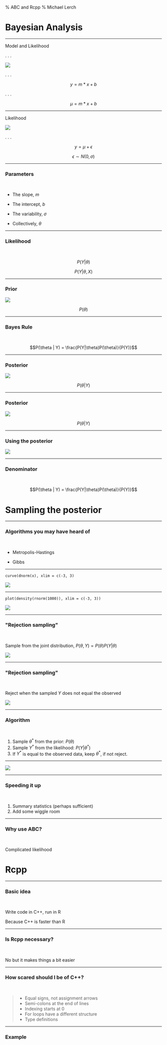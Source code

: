 % ABC and Rcpp
% Michael Lerch

Bayesian Analysis
=================

----------------------

Model and Likelihood

. . .

![](./img/model.png)

. . .

$$y = m * x + b$$

. . .

$$\mu = m * x + b$$

----------------------

Likelihood

![](./img/model.png)

. . .

$$y = \mu + \epsilon$$

$$\epsilon \sim N(0, \sigma)$$

----------------------

### Parameters ###

<br />

- The slope, $m$

- The intercept, $b$

- The variability, $\sigma$

- Collectively, $\theta$

----------------------

### Likelihood ###

<br />

$$P(Y | \theta)$$

$$P(Y | \theta, X)$$

----------------------

### Prior ###

![](./img/prior.png)

$$P(\theta)$$

----------------------

### Bayes Rule ###

<br />

$$P(\theta | Y) = \frac{P(Y|\theta)P(\theta)}{P(Y)}$$

----------------------

### Posterior ###

![](./img/prior.png)

$$P(\theta | Y)$$

----------------------

### Posterior ###

![](./img/posterior.png)

$$P(\theta | Y)$$

----------------------

### Using the posterior ###

![](./img/posterior.png)

----------------------

### Denominator ###
<br />

$$P(\theta | Y) = \frac{P(Y|\theta)P(\theta)}{P(Y)}$$

Sampling the posterior
======================

----------------------

### Algorithms you may have heard of ###

<br />

- Metropolis-Hastings

- Gibbs

----------------------

```
curve(dnorm(x), xlim = c(-3, 3)
```

![](./img/dnorm.png)

----------------------

```
plot(density(rnorm(1000)), xlim = c(-3, 3))
```

![](./img/densrnorm.png)

----------------------

### "Rejection sampling" ###

<br />

Sample from the joint distribution, $P(\theta, Y) = P(\theta)P(Y|\theta)$

![](./img/joint.png)

----------------------

### "Rejection sampling" ###

<br />

Reject when the sampled $Y$ does not equal the observed

![](./img/jointreject.png)

----------------------

### Algorithm ###

<br />

1. Sample $\theta^*$ from the prior: $P(\theta)$
2. Sample $Y^*$ from the likelihood: $P(Y|\theta^*)$
3. If $Y^*$ is equal to the observed data, keep $\theta^*$, if not reject.

----------------------

![](./img/notime.jpg)

----------------------

### Speeding it up ###

<br />

1. Summary statistics (perhaps sufficient)
2. Add some wiggle room

----------------------

### Why use ABC? ###

<br />

Complicated likelihood

Rcpp
====

----------------------

### Basic idea ###

<br />

Write code in C++, run in R

Because C++ is faster than R

----------------------

### Is Rcpp necessary? ###

<br />

No but it makes things a bit easier

----------------------

### How scared should I be of C++? ###

<br />

>- Equal signs, not assignment arrows
>- Semi-colons at the end of lines
>- Indexing starts at 0
>- For loops have a different structure
>- Type definitions

----------------------

### Example ###

